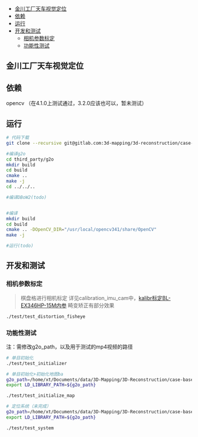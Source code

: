 - [金川工厂天车视觉定位](#金川工厂天车视觉定位)
- [依赖](#依赖)
- [运行](#运行)
- [开发和测试](#开发和测试)
  - [相机参数标定](#相机参数标定)
  - [功能性测试](#功能性测试)

## 金川工厂天车视觉定位

## 依赖

opencv （在4.1.0上测试通过，3.2.0应该也可以，暂未测试）

## 运行

```bash
# 代码下载
git clone --recursive git@gitlab.com:3d-mapping/3d-reconstruction/case-base/crane_localization.git

#编译g2o
cd third_party/g2o
mkdir build
cd build
cmake ..
make -j
cd ../../..

#编译DBoW2(todo)


#编译
mkdir build
cd build
cmake .. -DOpenCV_DIR="/usr/local/opencv341/share/OpenCV"
make -j

#运行(todo)

```

## 开发和测试

### 相机参数标定

> 棋盘格进行相机标定
详见calibration_imu_cam中，[kalibr标定BL-EX346HP-15M内参](https://gitlab.com/3d-mapping/3d-reconstruction/case-base/calibration_imu_cam#kalibr%E6%A0%87%E5%AE%9Abl-ex346hp-15m%E5%86%85%E5%8F%82)
> 畸变矫正有部分效果

```bash
./test/test_distortion_fisheye
```

### 功能性测试

注：需修改g2o_path，以及用于测试的mp4视频的路径

```bash
# 单目初始化
./test/test_initializer

# 单目初始化+初始化地图ba
g2o_path=/home/xt/Documents/data/3D-Mapping/3D-Reconstruction/case-base/crane_localization/third_party/g2o/lib
export LD_LIBRARY_PATH=${g2o_path}

./test/test_initialize_map

# 定位系统（未完成）
g2o_path=/home/xt/Documents/data/3D-Mapping/3D-Reconstruction/case-base/crane_localization/third_party/g2o/lib
export LD_LIBRARY_PATH=${g2o_path}

./test/test_system


```
